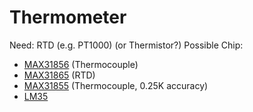 # Thermometer

Need: RTD (e.g. PT1000) (or Thermistor?)
Possible Chip:
- [MAX31856](https://www.analog.com/en/products/max31856.html#product-overview) (Thermocouple)
- [MAX31865]() (RTD)
- [MAX31855](https://www.analog.com/media/en/technical-documentation/data-sheets/max31855.pdf) (Thermocouple, 0.25K accuracy)
- [LM35](https://www.ti.com/lit/ds/symlink/lm35.pdf)